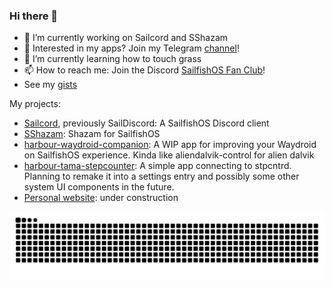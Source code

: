 ### Hi there 👋

- 🔭 I’m currently working on Sailcord and SShazam
- 💬 Interested in my apps? Join my Telegram [channel](https://t.me/saildiscord)!
- 🌱 I’m currently learning how to touch grass
- 📫 How to reach me: Join the Discord [SailfishOS Fan Club](https://discord.gg/Q3u7ejjzFg)!
- See my [gists](https://gists.github.com/roundedrectangle)

My projects:

- [Sailcord](https://github.com/roundedrectangle/SailDiscord), previously SailDiscord: A SailfishOS Discord client
- [SShazam](https://github.com/roundedrectangle/harbour-sshazam): Shazam for SailfishOS
- [harbour-waydroid-companion](https://github.com/roundedrectangle/harbour-waydroid-companion): A WIP app for improving your Waydroid on SailfishOS experience. Kinda like aliendalvik-control for alien dalvik
- [harbour-tama-stepcounter](https://github.com/roundedrectangle/harbour-tama-stepcounter): A simple app connecting to stpcntrd. Planning to remake it into a settings entry and possibly some other system UI components in the future.
- [Personal website](https://roundedrectangle.github.io): under construction

![](https://raw.githubusercontent.com/roundedrectangle/roundedrectangle/output/github-contribution-grid-snake.svg)
